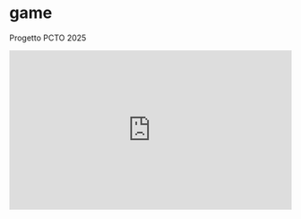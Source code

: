 # game
Progetto PCTO 2025

<div style="width: 100%; height: 0px; position: relative; padding-bottom: 56.250%;"><iframe src="https://streamable.com/e/2pgfs5?quality=highest" frameborder="0" width="100%" height="100%" allowfullscreen style="width: 100%; height: 100%; position: absolute;"></iframe></div>
